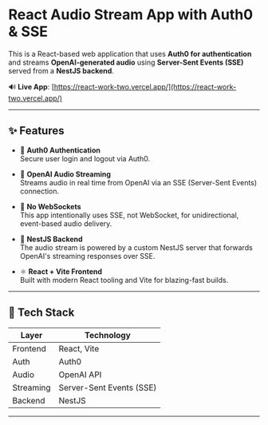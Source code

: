 # React Audio Stream App with Auth0 & SSE

This is a React-based web application that uses **Auth0 for authentication** and streams **OpenAI-generated audio** using **Server-Sent Events (SSE)** served from a **NestJS backend**.

🔊 **Live App**: [https://react-work-two.vercel.app/](https://react-work-two.vercel.app/)

---

## ✨ Features

- 🔐 **Auth0 Authentication**  
  Secure user login and logout via Auth0.

- 🔁 **OpenAI Audio Streaming**  
  Streams audio in real time from OpenAI via an SSE (Server-Sent Events) connection.

- 🚫 **No WebSockets**  
  This app intentionally uses SSE, not WebSocket, for unidirectional, event-based audio delivery.

- 🧠 **NestJS Backend**  
  The audio stream is powered by a custom NestJS server that forwards OpenAI's streaming responses over SSE.

- ⚛️ **React + Vite Frontend**  
  Built with modern React tooling and Vite for blazing-fast builds.

---

## 🧰 Tech Stack

| Layer       | Technology       |
|-------------|------------------|
| Frontend    | React, Vite      |
| Auth        | Auth0            |
| Audio       | OpenAI API       |
| Streaming   | Server-Sent Events (SSE) |
| Backend     | NestJS           |

---
